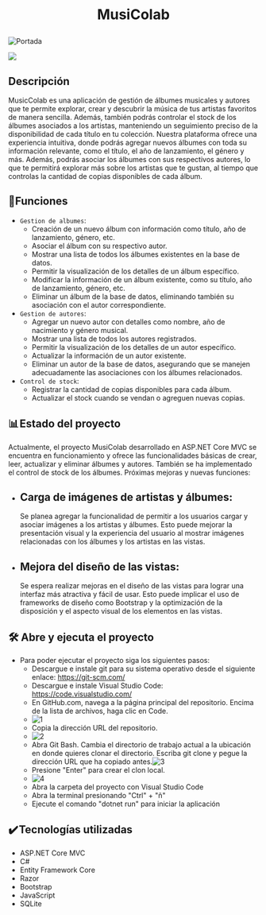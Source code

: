 <h1 align="center">
  <p>MusiColab</p>
</h1>

![Portada](https://github.com/FRodrigoRuiz/proyecto-albumes/assets/93401989/258eadf7-30c5-49a8-a2a9-e470cd7254e7)

<p align="left">
  <img src="https://img.shields.io/badge/STATUS-EN%20DESAROLLO-green">
</p>

<h2>Descripción</h2>

<p>
  MusicColab es una aplicación de gestión de álbumes musicales y autores que te permite explorar, crear y descubrir la música de tus       artistas favoritos de manera sencilla. Además, también podrás controlar el stock de los álbumes asociados a los artistas, manteniendo     un seguimiento preciso de la disponibilidad de cada título en tu colección.
  Nuestra plataforma ofrece una experiencia intuitiva, donde podrás agregar nuevos álbumes con toda su información relevante, como el       título, el año de lanzamiento, el género y más. Además, podrás asociar los álbumes con sus respectivos autores, lo que   te permitirá     explorar más sobre los artistas que te gustan, al tiempo que controlas la cantidad de copias disponibles de cada álbum.
</p>

## :hammer:Funciones

- `Gestion de albumes`: 
  - Creación de un nuevo álbum con información como título, año de lanzamiento, género, etc.
  - Asociar el álbum con su respectivo autor.
  - Mostrar una lista de todos los álbumes existentes en la base de datos.
  - Permitir la visualización de los detalles de un álbum específico.
  - Modificar la información de un álbum existente, como su título, año de lanzamiento, género, etc.
  - Eliminar un álbum de la base de datos, eliminando también su asociación con el autor correspondiente.
- `Gestion de autores`:
  - Agregar un nuevo autor con detalles como nombre, año de nacimiento y género musical.
  - Mostrar una lista de todos los autores registrados.
  - Permitir la visualización de los detalles de un autor específico.
  - Actualizar la información de un autor existente.
  - Eliminar un autor de la base de datos, asegurando que se manejen adecuadamente las asociaciones con los álbumes relacionados.
- `Control de stock`:
  - Registrar la cantidad de copias disponibles para cada álbum.
  - Actualizar el stock cuando se vendan o agreguen nuevas copias.

## 📊 Estado del proyecto
Actualmente, el proyecto MusiColab desarrollado en ASP.NET Core MVC se encuentra en funcionamiento y ofrece las funcionalidades básicas de crear, leer, actualizar y eliminar álbumes y autores. También se ha implementado el control de stock de los álbumes.
Próximas mejoras y nuevas funciones:
- ## Carga de imágenes de artistas y álbumes:
  Se planea agregar la funcionalidad de permitir a los usuarios cargar y asociar imágenes a los artistas y álbumes. Esto puede mejorar la   presentación visual y la experiencia del usuario al mostrar imágenes relacionadas con los álbumes y los artistas en las vistas.
- ## Mejora del diseño de las vistas:
  Se espera realizar mejoras en el diseño de las vistas para lograr una interfaz más atractiva y fácil de usar. Esto puede implicar el     uso de frameworks de diseño como Bootstrap y la optimización de la disposición y el aspecto visual de los elementos en las vistas.

## 🛠️ Abre y ejecuta el proyecto
- Para poder ejecutar el proyecto siga los siguientes pasos:
  - Descargue e instale git para su sistema operativo desde el siguiente enlace: https://git-scm.com/
  - Descargue e instale Visual Studio Code: https://code.visualstudio.com/
  - En GitHub.com, navega a la página principal del repositorio. Encima de la lista de archivos, haga clic en Code.
  - ![1](https://github.com/FRodrigoRuiz/proyecto-albumes/assets/93401989/79a83f41-4e3d-4c73-b9b5-58b12074e1fc)
  - Copia la dirección URL del repositorio. 
  - ![2](https://github.com/FRodrigoRuiz/proyecto-albumes/assets/93401989/a53ccc4d-9d13-437d-8831-6264b156d388)
  - Abra Git Bash. Cambia el directorio de trabajo actual a la ubicación en donde quieres clonar el directorio. Escriba git clone y           pegue la dirección URL que ha copiado antes.![3](https://github.com/FRodrigoRuiz/proyecto-albumes/assets/93401989/4b7f02e9-e487-4684-b379-00388897842c)
  - Presione "Enter" para crear el clon local.
  - ![4](https://github.com/FRodrigoRuiz/proyecto-albumes/assets/93401989/3f4a97ce-f23d-420d-b343-28f320fbbf06)
  - Abra la carpeta del proyecto con Visual Studio Code
  - Abra la terminal presionando "Ctrl" + "ñ"
  - Ejecute el comando "dotnet run" para iniciar la aplicación

## ✔️ Tecnologías utilizadas
- ASP.NET Core MVC
- C#
- Entity Framework Core
- Razor
- Bootstrap
- JavaScript
- SQLite

